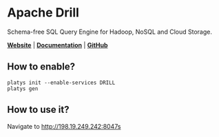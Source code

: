 # Apache Drill

Schema-free SQL Query Engine for Hadoop, NoSQL and Cloud Storage.

**[Website](https://drill.apache.org/)** | **[Documentation](https://drill.apache.org/docs/)** | **[GitHub](https://github.com/apache/drill)**

## How to enable?

```
platys init --enable-services DRILL
platys gen
```

## How to use it?

Navigate to <http://198.19.249.242:8047s>